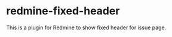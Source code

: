 redmine-fixed-header
====================

This is a plugin for Redmine to show fixed header for issue page.

